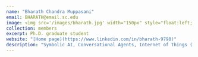 ```yaml
---
name: "Bharath Chandra Muppasani"
email: BHARATH@email.sc.edu
image: <img src='/images/bharath.jpg' width="150px" style="float:left; margin:0px 10px 0px 0px;">
collection: members
excerpt: Ph.D. graduate student
website: "[Home page](https://www.linkedin.com/in/bharath-9798)"
description: "Symbolic AI, Conversational Agents, Internet of Things ( IoT )."  
---
```

